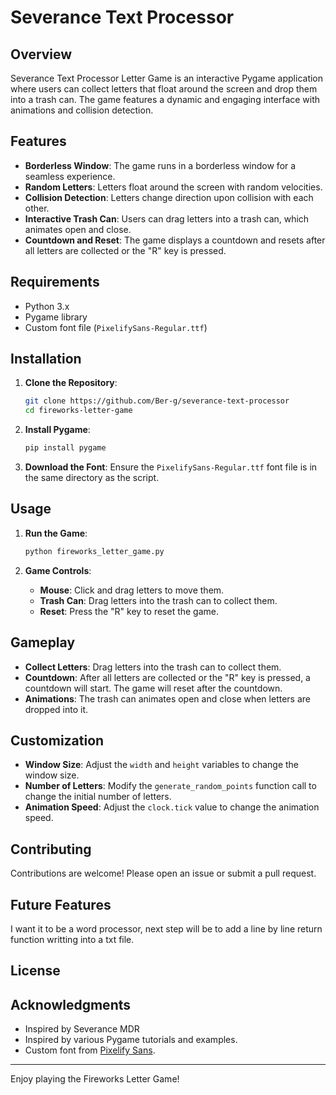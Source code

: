 # Severance Text Processor

## Overview

Severance Text Processor Letter Game is an interactive Pygame application where users can collect letters that float around the screen and drop them into a trash can. The game features a dynamic and engaging interface with animations and collision detection.

## Features

- **Borderless Window**: The game runs in a borderless window for a seamless experience.
- **Random Letters**: Letters float around the screen with random velocities.
- **Collision Detection**: Letters change direction upon collision with each other.
- **Interactive Trash Can**: Users can drag letters into a trash can, which animates open and close.
- **Countdown and Reset**: The game displays a countdown and resets after all letters are collected or the "R" key is pressed.

## Requirements

- Python 3.x
- Pygame library
- Custom font file (`PixelifySans-Regular.ttf`)

## Installation

1. **Clone the Repository**:
   ```bash
   git clone https://github.com/Ber-g/severance-text-processor
   cd fireworks-letter-game
   ```

2. **Install Pygame**:
   ```bash
   pip install pygame
   ```

3. **Download the Font**:
   Ensure the `PixelifySans-Regular.ttf` font file is in the same directory as the script.

## Usage

1. **Run the Game**:
   ```bash
   python fireworks_letter_game.py
   ```

2. **Game Controls**:
   - **Mouse**: Click and drag letters to move them.
   - **Trash Can**: Drag letters into the trash can to collect them.
   - **Reset**: Press the "R" key to reset the game.

## Gameplay

- **Collect Letters**: Drag letters into the trash can to collect them.
- **Countdown**: After all letters are collected or the "R" key is pressed, a countdown will start. The game will reset after the countdown.
- **Animations**: The trash can animates open and close when letters are dropped into it.

## Customization

- **Window Size**: Adjust the `width` and `height` variables to change the window size.
- **Number of Letters**: Modify the `generate_random_points` function call to change the initial number of letters.
- **Animation Speed**: Adjust the `clock.tick` value to change the animation speed.

## Contributing

Contributions are welcome! Please open an issue or submit a pull request.


## Future Features

I want it to be a word processor, next step will be to add a line by line return function writting into a txt file.


## License


## Acknowledgments

- Inspired by Severance MDR
- Inspired by various Pygame tutorials and examples.
- Custom font from [Pixelify Sans](https://www.dafont.com/pixelify-sans.font).


---

Enjoy playing the Fireworks Letter Game!
